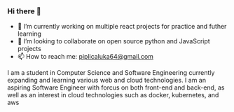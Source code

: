 ### Hi there 👋

- 🔭 I’m currently working on multiple react projects for practice and futher learning
- 👯 I’m looking to collaborate on open source python and JavaScript projects
- 📫 How to reach me: piplicaluka64@gmail.com

I am a student in Computer Science and Software Engineering currently expanding and learning various web and cloud technologies. I am an aspiring Software Engineer with forcus on both front-end and back-end, as well as an interest in cloud technologies such as docker, kubernetes, and aws

